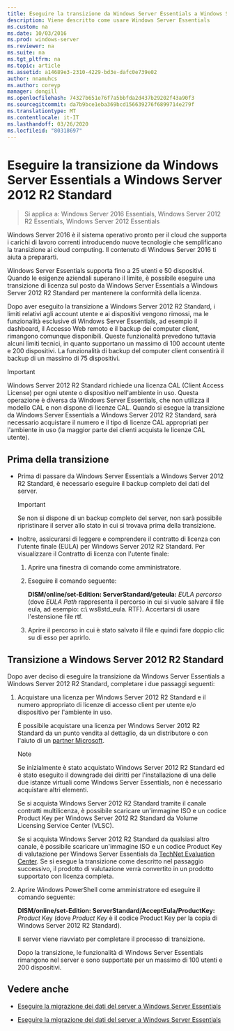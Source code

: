 ```yaml
---
title: Eseguire la transizione da Windows Server Essentials a Windows Server 2012 R2 Standard
description: Viene descritto come usare Windows Server Essentials
ms.custom: na
ms.date: 10/03/2016
ms.prod: windows-server
ms.reviewer: na
ms.suite: na
ms.tgt_pltfrm: na
ms.topic: article
ms.assetid: a14689e3-2310-4229-bd3e-dafc0e739e02
author: nnamuhcs
ms.author: coreyp
manager: dongill
ms.openlocfilehash: 74327b651e76f7a5bbfda2d437b29202f43a90f3
ms.sourcegitcommit: da7b9bce1eba369bcd156639276f6899714e279f
ms.translationtype: MT
ms.contentlocale: it-IT
ms.lasthandoff: 03/26/2020
ms.locfileid: "80318697"
---
```

# <a name="transition-from-windows-server-essentials-to-windows-server-2012-r2-standard"></a>Eseguire la transizione da Windows Server Essentials a Windows Server 2012 R2 Standard

>Si applica a: Windows Server 2016 Essentials, Windows Server 2012 R2 Essentials, Windows Server 2012 Essentials

Windows Server 2016 è il sistema operativo pronto per il cloud che supporta i carichi di lavoro correnti introducendo nuove tecnologie che semplificano la transizione ai cloud computing. Il contenuto di Windows Server 2016 ti aiuta a prepararti.

 Windows Server Essentials supporta fino a 25 utenti e 50 dispositivi. Quando le esigenze aziendali superano il limite, è possibile eseguire una transizione di licenza sul posto da Windows Server Essentials a Windows Server 2012 R2 Standard per mantenere la conformità della licenza.  
  
 Dopo aver eseguito la transizione a Windows Server 2012 R2 Standard, i limiti relativi agli account utente e ai dispositivi vengono rimossi, ma le funzionalità esclusive di Windows Server Essentials, ad esempio il dashboard, il Accesso Web remoto e il backup dei computer client, rimangono comunque disponibili. Queste funzionalità prevedono tuttavia alcuni limiti tecnici, in quanto supportano un massimo di 100 account utente e 200 dispositivi. La funzionalità di backup del computer client consentirà il backup di un massimo di 75 dispositivi.  
  
> [!IMPORTANT]
>   Windows Server 2012 R2 Standard richiede una licenza CAL (Client Access License) per ogni utente o dispositivo nell'ambiente in uso. Questa operazione è diversa da Windows Server Essentials, che non utilizza il modello CAL e non dispone di licenze CAL. Quando si esegue la transizione da Windows Server Essentials a Windows Server 2012 R2 Standard, sarà necessario acquistare il numero e il tipo di licenze CAL appropriati per l'ambiente in uso (la maggior parte dei clienti acquista le licenze CAL utente).  
  
## <a name="before-the-transition"></a>Prima della transizione  
  
-   Prima di passare da Windows Server Essentials a Windows Server 2012 R2 Standard, è necessario eseguire il backup completo dei dati del server.  
  
    > [!IMPORTANT]
    >  Se non si dispone di un backup completo del server, non sarà possibile ripristinare il server allo stato in cui si trovava prima della transizione.  
  
-   Inoltre, assicurarsi di leggere e comprendere il contratto di licenza con l'utente finale (EULA) per Windows Server 2012 R2 Standard. Per visualizzare il Contratto di licenza con l'utente finale:  
  
    1.  Aprire una finestra di comando come amministratore.  
  
    2.  Eseguire il comando seguente:  
  
         **DISM/online/set-Edition: ServerStandard/geteula:** *EULA percorso* (dove *EULA Path* rappresenta il percorso in cui si vuole salvare il file eula, ad esempio: c:\ ws8std_eula. RTF). Accertarsi di usare l'estensione file rtf.  
  
    3.  Aprire il percorso in cui è stato salvato il file e quindi fare doppio clic su di esso per aprirlo.  
  
## <a name="transition-to--windows-server-2012-r2-standard"></a>Transizione a Windows Server 2012 R2 Standard  
 Dopo aver deciso di eseguire la transizione da Windows Server Essentials a Windows Server 2012 R2 Standard, completare i due passaggi seguenti:  
  
1. Acquistare una licenza per Windows Server 2012 R2 Standard e il numero appropriato di licenze di accesso client per utente e/o dispositivo per l'ambiente in uso.  
  
    È possibile acquistare una licenza per Windows Server 2012 R2 Standard da un punto vendita al dettaglio, da un distributore o con l'aiuto di un [partner Microsoft](https://pinpoint.microsoft.com/SelectCulture.aspx).  
  
   > [!NOTE]
   >  Se inizialmente è stato acquistato Windows Server 2012 R2 Standard ed è stato eseguito il downgrade dei diritti per l'installazione di una delle due istanze virtuali come Windows Server Essentials, non è necessario acquistare altri elementi.  
   >   
   >  Se si acquista Windows Server 2012 R2 Standard tramite il canale contratti multilicenza, è possibile scaricare un'immagine ISO e un codice Product Key per Windows Server 2012 R2 Standard da Volume Licensing Service Center (VLSC).  
   >   
   >  Se si acquista Windows Server 2012 R2 Standard da qualsiasi altro canale, è possibile scaricare un'immagine ISO e un codice Product Key di valutazione per Windows Server Essentials da [TechNet Evaluation Center](https://technet.microsoft.com/evalcenter/jj659306.aspx). Se si esegue la transizione come descritto nel passaggio successivo, il prodotto di valutazione verrà convertito in un prodotto supportato con licenza completa.  
  
2. Aprire Windows PowerShell come amministratore ed eseguire il comando seguente:  
  
    **DISM/online/set-Edition: ServerStandard/AcceptEula/ProductKey:** *Product* Key (dove *Product Key* è il codice Product Key per la copia di Windows Server 2012 R2 Standard).  
  
    Il server viene riavviato per completare il processo di transizione.  
  
   Dopo la transizione, le funzionalità di Windows Server Essentials rimangono nel server e sono supportate per un massimo di 100 utenti e 200 dispositivi.  
  
## <a name="see-also"></a>Vedere anche  
  

-   [Eseguire la migrazione dei dati del server a Windows Server Essentials](Migrate-Server-Data-to-Windows-Server-Essentials.md)

-   [Eseguire la migrazione dei dati del server a Windows Server Essentials](../migrate/Migrate-Server-Data-to-Windows-Server-Essentials.md)

